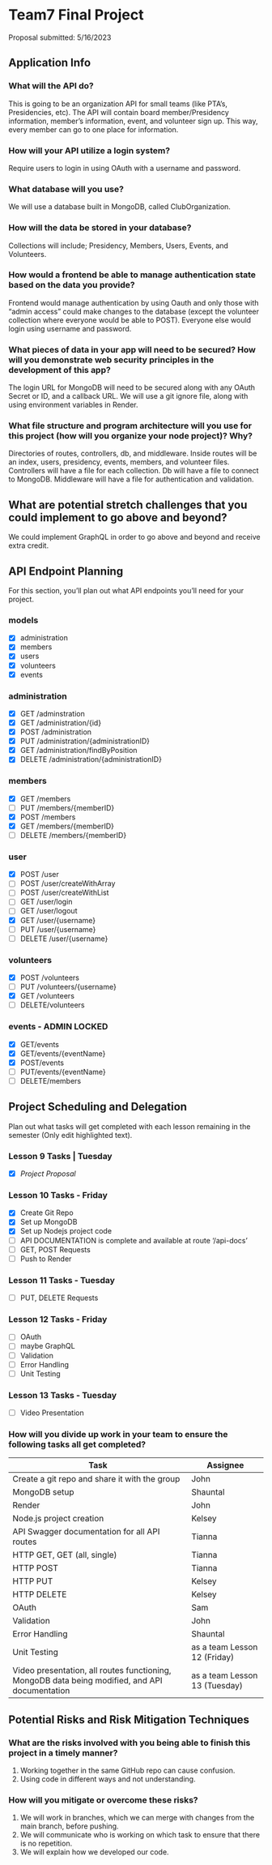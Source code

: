 # Team7 Final Project

Proposal submitted: 5/16/2023

## Application Info

### What will the API do?

This is going to be an organization API for small teams (like PTA’s, Presidencies, etc). The API will contain board member/Presidency information, member’s information, event, and volunteer sign up. This way, every member can go to one place for information.

### How will your API utilize a login system?

Require users to login in using OAuth with a username and password.

### What database will you use?

We will use a database built in MongoDB, called ClubOrganization.

### How will the data be stored in your database?

Collections will include; Presidency, Members, Users, Events, and Volunteers.

### How would a frontend be able to manage authentication state based on the data you provide?

Frontend would manage authentication by using Oauth and only those with “admin access” could make changes to the database (except the volunteer collection where everyone would be able to POST). Everyone else would login using username and password.

### What pieces of data in your app will need to be secured? How will you demonstrate web security principles in the development of this app?

The login URL for MongoDB will need to be secured along with any OAuth Secret or ID, and a callback URL. We will use a git ignore file, along with using environment variables in Render.

### What file structure and program architecture will you use for this project (how will you organize your node project)? Why?

Directories of routes, controllers, db, and middleware. Inside routes will be an index, users, presidency, events, members, and volunteer files. Controllers will have a file for each collection. Db will have a file to connect to MongoDB. Middleware will have a file for authentication and validation.

## What are potential stretch challenges that you could implement to go above and beyond?

We could implement GraphQL in order to go above and beyond and receive extra credit.

## API Endpoint Planning

For this section, you’ll plan out what API endpoints you’ll need for your project.

### models

* [x] administration
* [x] members
* [x] users
* [x] volunteers
* [x] events

### administration

* [x] GET /adminstration
* [x] GET /administration/{id}
* [x] POST /administration
* [x] PUT /administration/{administrationID}
* [x] GET /administration/findByPosition
* [x] DELETE /administration/{administrationID}

### members

* [x] GET /members
* [ ] PUT /members/{memberID}
* [x] POST /members
* [x] GET /members/{memberID}
* [ ] DELETE /members/{memberID}

### user

* [x] POST /user
* [ ] POST /user/createWithArray
* [ ] POST /user/createWithList
* [ ] GET /user/login
* [ ] GET /user/logout
* [x] GET /user/{username}
* [ ] PUT /user/{username}
* [ ] DELETE /user/{username}

### volunteers

* [x] POST /volunteers
* [ ] PUT /volunteers/{username}
* [x] GET /volunteers
* [ ] DELETE/volunteers

### events - ADMIN LOCKED

* [x] GET/events
* [x] GET/events/{eventName}
* [x] POST/events
* [ ] PUT/events/{eventName}
* [ ] DELETE/members

## Project Scheduling and Delegation

Plan out what tasks will get completed with each lesson remaining in the semester (Only edit highlighted text).

### Lesson 9 Tasks | Tuesday

* [x] _Project Proposal_

### Lesson 10 Tasks - Friday

* [x] Create Git Repo
* [x] Set up MongoDB
* [x] Set up Nodejs project code
* [ ] API DOCUMENTATION is complete and available at route ‘/api-docs’
* [ ] GET, POST Requests
* [ ] Push to Render

### Lesson 11 Tasks - Tuesday

* [ ] PUT, DELETE Requests

### Lesson 12 Tasks - Friday

* [ ] OAuth
* [ ] maybe GraphQL
* [ ] Validation
* [ ] Error Handling
* [ ] Unit Testing

### Lesson 13 Tasks - Tuesday

* [ ] Video Presentation

### How will you divide up work in your team to ensure the following tasks all get completed?

| Task | Assignee |
| ---  | ---      |
| Create a git repo and share it with the group | John
| MongoDB setup | Shauntal
| Render | John
| Node.js project creation | Kelsey
| API Swagger documentation for all API routes | Tianna
| HTTP GET, GET (all, single) | Tianna
| HTTP POST | Tianna
| HTTP PUT | Kelsey
| HTTP DELETE | Kelsey
| OAuth | Sam
| Validation | John
| Error Handling | Shauntal
| Unit Testing | as a team Lesson 12 (Friday)
| Video presentation, all routes functioning, MongoDB data being modified, and API documentation | as a team Lesson 13 (Tuesday)

## Potential Risks and Risk Mitigation Techniques

### What are the risks involved with you being able to finish this project in a timely manner?

1. Working together in the same GitHub repo can cause confusion.
1. Using code in different ways and not understanding.

### How will you mitigate or overcome these risks?

1. We will work in branches, which we can merge with changes from the main branch, before pushing.
1. We will communicate who is working on which task to ensure that there is no repetition.
1. We will explain how we developed our code.

